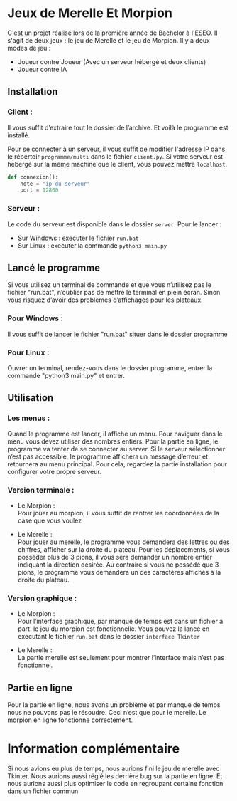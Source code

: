 # Jeux de Merelle Et Morpion

C'est un projet réalisé lors de la première année de Bachelor à l'ESEO.
Il s'agit de deux jeux : le jeu de Merelle et le jeu de Morpion.
Il y a deux modes de jeu :
- Joueur contre Joueur (Avec un serveur hébergé et deux clients)
- Joueur contre IA

## Installation

### Client :
Il vous suffit d’extraire tout le dossier de l’archive. Et voilà le programme est installé.

Pour se connecter à un serveur, il vous suffit de modifier l'adresse IP dans le répertoir `programme/multi` dans le fichier `client.py`.
Si votre serveur est hébergé sur la même machine que le client, vous pouvez mettre `localhost`.

```py
def connexion():
    hote = "ip-du-serveur"
    port = 12800
```

### Serveur :
Le code du serveur est disponible dans le dossier `server`.
Pour le lancer :
- Sur Windows : executer le fichier `run.bat`
- Sur Linux : executer la commande `python3 main.py`

## Lancé le programme

Si vous utilisez un terminal de commande et que vous n’utilisez pas le fichier "run.bat", 
n’oublier pas de mettre le terminal en plein écran. Sinon vous risquez d’avoir des problèmes 
d’affichages pour les plateaux.

### Pour Windows :
Il vous suffit de lancer le fichier "run.bat" situer dans le dossier programme

### Pour Linux :
Ouvrer un terminal, rendez-vous dans le dossier programme, entrer la commande 
"python3 main.py" et entrer.

## Utilisation

### Les menus :
Quand le programme est lancer, il affiche un menu. Pour naviguer dans le menu vous devez 
utiliser des nombres entiers.
Pour la partie en ligne, le programme va tenter de se connecter au server. Si le serveur 
sélectionner n’est pas accessible, le programme affichera un message d’erreur et retournera 
au menu principal. Pour cela, regardez la partie installation pour configurer votre propre 
serveur.


### Version terminale :

- Le Morpion : </br>
Pour jouer au morpion, il vous suffit de rentrer les coordonnées de la case que vous voulez

- Le Merelle : </br>
Pour jouer au merelle, le programme vous demandera des lettres ou des chiffres, afficher sur la 
droite du plateau. Pour les déplacements, si vous posséder plus de 3 pions, il vous sera 
demander un nombre entier indiquant la direction désirée. Au contraire si vous ne possédé 
que 3 pions, le programme vous demandera un des caractères affichés à la droite du plateau.

### Version graphique :

- Le Morpion : </br>
Pour l’interface graphique, par manque de temps est dans un fichier a part. le jeu du morpion est 
fonctionnelle. Vous pouvez la lancé en executant le fichier `run.bat` dans le dossier `interface Tkinter`

- Le Merelle : </br>
La partie merelle est seulement pour montrer l’interface mais n’est pas fonctionnel.

## Partie en ligne

Pour la partie en ligne, nous avons un problème et par manque de temps nous ne pouvons pas le 
résoudre. Ceci n’est que pour le merelle. Le morpion en ligne fonctionne correctement.


# Information complémentaire

Si nous avions eu plus de temps, nous aurions fini le jeu de merelle avec Tkinter. Nous aurions aussi 
réglé les derrière bug sur la partie en ligne. Et nous aurions aussi plus optimiser le code en 
regroupant certaine fonction dans un fichier commun
